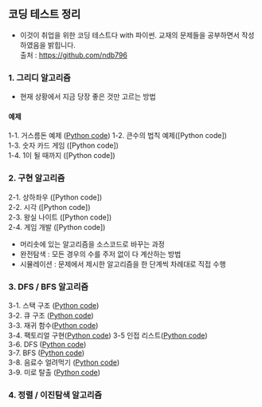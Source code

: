 ## 코딩 테스트 정리

  - 이것이 취업을 위한 코딩 테스트다 with 파이썬. 교재의 문제들을 공부하면서 작성하였음을 밝힙니다.  
   출처 : https://github.com/ndb796

### 1. 그리디 알고리즘
 - 현재 상황에서 지금 당장 좋은 것만 고르는 방법
#### 예제
 1-1. 거스름돈 예제 ([Python code](/1/1-1.py)) 
 1-2. 큰수의 법칙 예제([Python code])   
 1-3. 숫자 카드 게임 ([Python code])  
 1-4. 1이 될 때까지 ([Python code])  
### 2. 구현 알고리즘
 2-1. 상하좌우 ([Python code])  
 2-2. 시각 ([Python code])  
 2-3. 왕실 나이트 ([Python code])  
 2-4. 게임 개발 ([Python code])  
 - 머리솟에 있는 알고리즘을 소스코드로 바꾸는 과정  
 - 완전탐색 : 모든 경우의 수를 주저 없이 다 계산하는 방법  
 - 시뮬레이션 : 문제에서 제시한 알고리즘을 한 단계씩 차례대로 직접 수행    
### 3. DFS / BFS 알고리즘  
 3-1. 스택 구조 ([Python code](/3/3-1.py))  
 3-2. 큐 구조 ([Python code](/3/3-2.py))  
 3-3. 재귀 함수([Python code](/3/3-3.py))  
 3-4. 팩토리얼 구현([Python code](/3/3-4.py))
 3-5 인접 리스트([Python code](/3/3-5.py))    
 3-6. DFS ([Python code](/3/3-6.py))  
 3-7. BFS ([Python code](/3/3-7.py))  
 3-8. 음료수 얼려먹기 ([Python code](/3/3-8.py))  
 3-9. 미로 탈출 ([Python code](/3/3-9.py))  

### 4. 정렬 / 이진탐색 알고리즘